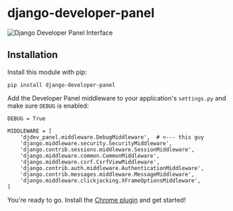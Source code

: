 # django-developer-panel
![Django Developer Panel Interface](https://hirelofty-prod.s3.amazonaws.com/media/images/Screen_Shot_2017-05-12_at_5.20.30_PM.original.png)

## Installation

Install this module with pip:

    pip install django-developer-panel

Add the Developer Panel middleware to your application's `settings.py` and make sure `DEBUG` is enabled:

    DEBUG = True

    MIDDLEWARE = [
        'djdev_panel.middleware.DebugMiddleware',  # <--- this guy
        'django.middleware.security.SecurityMiddleware',
        'django.contrib.sessions.middleware.SessionMiddleware',
        'django.middleware.common.CommonMiddleware',
        'django.middleware.csrf.CsrfViewMiddleware',
        'django.contrib.auth.middleware.AuthenticationMiddleware',
        'django.contrib.messages.middleware.MessageMiddleware',
        'django.middleware.clickjacking.XFrameOptionsMiddleware',
    ]

You're ready to go.  Install the [Chrome plugin](https://github.com/loftylabs/djdevpanel-devtools) and get started!
